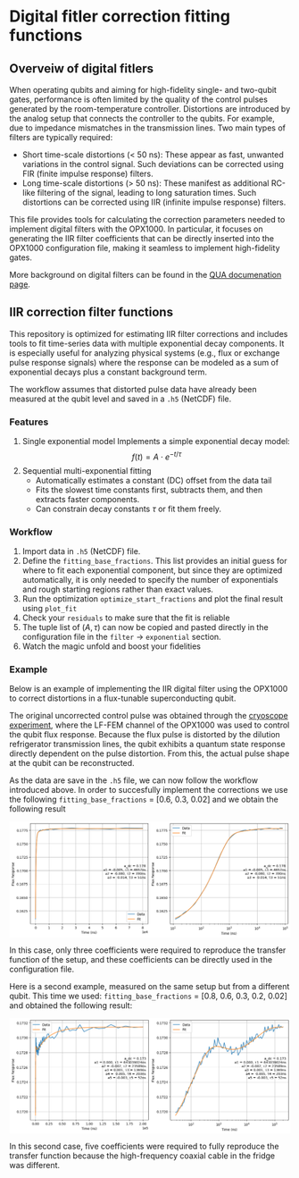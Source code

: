 # Digital fitler correction fitting functions

## Overveiw of digital fitlers

When operating qubits and aiming for high-fidelity single- and two-qubit gates, performance is often limited by the quality of the control pulses generated by the room-temperature controller. Distortions are introduced by the analog setup that connects the controller to the qubits. For example, due to impedance mismatches in the transmission lines. Two main types of filters are typically required:

 - Short time-scale distortions (< 50 ns): These appear as fast, unwanted variations in the control signal. Such deviations can be corrected using FIR (finite impulse response) filters.
 - Long time-scale distortions (> 50 ns): These manifest as additional RC-like filtering of the signal, leading to long saturation times. Such distortions can be corrected using IIR (infinite impulse response) filters.

This file provides tools for calculating the correction parameters needed to implement digital filters with the OPX1000. In particular, it focuses on generating the IIR filter coefficients that can be directly inserted into the OPX1000 configuration file, making it seamless to implement high-fidelity gates.

More background on digital filters can be found in the [QUA documenation page](https://docs.quantum-machines.co/latest/docs/Guides/output_filter).

## IIR correction filter functions

This repository is optimized for estimating IIR filter corrections and includes tools to fit time-series data with multiple exponential decay components. It is especially useful for analyzing physical systems (e.g., flux or exchange pulse response signals) where the response can be modeled as a sum of exponential decays plus a constant background term.

The workflow assumes that distorted pulse data have already been measured at the qubit level and saved in a ```.h5```  (NetCDF) file.

### Features
1. Single exponential model Implements a simple exponential decay model:<br>
$$
f(t) = A \cdot e^{-t/\tau}
$$
2. Sequential multi-exponential fitting
    - Automatically estimates a constant (DC) offset from the data tail
    - Fits the slowest time constants first, subtracts them, and then extracts faster components.
    - Can constrain decay constants $\tau$ or fit them freely.

### Workflow
1. Import data in ```.h5```  (NetCDF) file.
2. Define the ```fitting_base_fractions```. This list provides an initial guess for where to fit each exponential component, but since they are optimized automatically, it is only needed to specify the number of exponentials and rough starting regions rather than exact values.
3. Run the optimization ```optimize_start_fractions``` and plot the final result using ```plot_fit```
5. Check your ```residuals``` to make sure that the fit is reliable
4. The tuple list of $(A, \tau)$ can now be copied and pasted directly in the configuration file in the ```filter``` -> ```exponential``` section.
5. Watch the magic unfold and boost your fidelities

### Example

Below is an example of implementing the IIR digital filter using the OPX1000 to correct distortions in a flux-tunable superconducting qubit.

The original uncorrected control pulse was obtained through the [cryoscope experiment](https://pubs.aip.org/aip/apl/article/116/5/054001/38884/Time-domain-characterization-and-correction-of-on), where the LF-FEM channel of the OPX1000 was used to control the qubit flux response. Because the flux pulse is distorted by the dilution refrigerator transmission lines, the qubit exhibits a quantum state response directly dependent on the pulse distortion. From this, the actual pulse shape at the qubit can be reconstructed.

As the data are save in the ```.h5``` file, we can now follow the workflow introduced above. In order to succesfully implement the corrections we use the following ```fitting_base_fractions``` = [0.6, 0.3, 0.02] and we obtain the following result

<img align="center" src="image.PNG" alt="drawing" width="800"/>

In this case, only three coefficients were required to reproduce the transfer function of the setup, and these coefficients can be directly used in the configuration file.

Here is a second example, measured on the same setup but from a different qubit. This time we used: ```fitting_base_fractions``` = [0.8, 0.6, 0.3, 0.2, 0.02] and obtained the following result:

<img align="center" src="image1.PNG" alt="drawing" width="800"/>

In this second case, five coefficients were required to fully reproduce the transfer function because the high-frequency coaxial cable in the fridge was different.